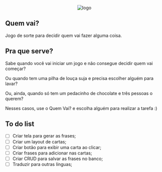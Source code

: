 <p align="center">
  <img src="https://i.imgur.com/d4ssPCI.png" alt="logo" />
</p>

## Quem vai?

Jogo de sorte para decidir quem vai fazer alguma coisa.


## Pra que serve?

Sabe quando você vai iniciar um jogo e não consegue decidir quem vai começar?

Ou quando tem uma pilha de louça suja e precisa escolher alguém para lavar?

Ou, ainda, quando só tem um pedacinho de chocolate e três pessoas o querem?

Nesses casos, use o Quem Vai? e escolha alguém para realizar a tarefa :)


## To do list

- [ ] Criar tela para gerar as frases;
- [ ] Criar um layout de cartas;
- [ ] Criar botão para exibir uma carta ao clicar;
- [ ] Criar frases para adicionar nas cartas;
- [ ] Criar CRUD para salvar as frases no banco;
- [ ] Traduzir para outras línguas;
